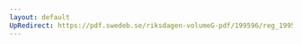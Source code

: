 ```yaml
---
layout: default
UpRedirect: https://pdf.swedeb.se/riksdagen-volumeG-pdf/199596/reg_199596/reg_199596_0017.pdf
---
```

